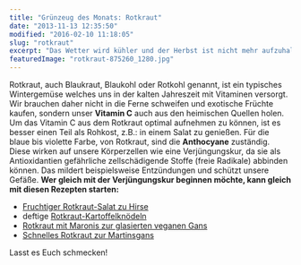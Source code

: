 ```yaml
---
title: "Grünzeug des Monats: Rotkraut"
date: "2013-11-13 12:35:50"
modified: "2016-02-10 11:18:05"
slug: "rotkraut"
excerpt: "Das Wetter wird kühler und der Herbst ist nicht mehr aufzuhalten. Für alle die sich gerne regional und saisonal ernähren möchten, wird Wintergemüse wieder topaktuell. Erfahre hier, wie du mit Rotkraut dein Immunsystem stärken kannst!"
featuredImage: "rotkraut-875260_1280.jpg"
---
```


Rotkraut, auch Blaukraut, Blaukohl oder Rotkohl genannt, ist ein typisches Wintergemüse welches uns in der kalten Jahreszeit mit Vitaminen versorgt. Wir brauchen daher nicht in die Ferne schweifen und exotische Früchte kaufen, sondern unser **Vitamin C** auch aus den heimischen Quellen holen. Um das Vitamin C aus dem Rotkraut optimal aufnehmen zu können, ist es besser einen Teil als Rohkost, z.B.: in einem Salat zu genießen. Für die blaue bis violette Farbe, von Rotkraut, sind die **Anthocyane** zuständig. Diese wirken auf unsere Körperzellen wie eine Verjüngungskur, da sie als Antioxidantien gefährliche zellschädigende Stoffe (freie Radikale) abbinden können. Das mildert beispielsweise Entzündungen und schützt unsere Gefäße. **Wer gleich mit der Verjüngungskur beginnen möchte, kann gleich mit diesen Rezepten starten:**

*   [Fruchtiger Rotkraut-Salat zu Hirse](https://www.veganblatt.com/hirse-tuermchen-fruchtigem-rotkraut-salat)
*   deftige [Rotkraut-Kartoffelknödeln](https://www.veganblatt.com/kartoffelknoedel-mit-rotkraut)
*   [Rotkraut mit Maronis zur glasierten veganen Gans](https://www.veganblatt.com/vegane-gans-rotkraut)
*   [Schnelles Rotkraut zur Martinsgans](https://www.veganblatt.com/martinsgans)

Lasst es Euch schmecken!